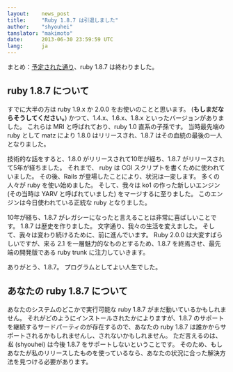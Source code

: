 ```yaml
---
layout:    news_post  
title:     "Ruby 1.8.7 は引退しました"  
author:    "shyouhei"  
tanslator: "makimoto"
date:      2013-06-30 23:59:59 UTC  
lang:      ja
---
```

まとめ：[予定された通り][1]、ruby 1.8.7 は終わりました。

[1]: http://www.ruby-lang.org/ja/news/2011/10/07/plans-for-1-8-7/

## ruby 1.8.7 について

すでに大半の方は ruby 1.9.x か 2.0.0 をお使いのことと思います。 (**もしまだならそうしてください。**)
かつて、1.4.x、1.6.x、1.8.x といったバージョンがありました。
これらは MRI と呼ばれており、ruby 1.0 直系の子孫です。
当時最先端の ruby として matz により 1.8.0 はリリースされ、1.8.7 はその血統の最後の一人となりました。

技術的な話をすると、1.8.0 がリリースされて10年が経ち、1.8.7 がリリースされて5年が経ちました。
それまで、 ruby は CGI スクリプトを書くために使われていました。
その後、Rails が登場したことにより、状況は一変します。
多くの人々が ruby を使い始めました。
そして、我々は ko1 の作った新しいエンジン (その当時は YARV と呼ばれていました) をマージするに至りました。
このエンジンは今日使われている正統な ruby となりました。

10年が経ち、1.8.7 がレガシーになったと言えることは非常に喜ばしいことです。
1.8.7 は歴史を作りました。
文字通り、我々の生活を変えました。
そして、我々は変わり続けるために、前に進んでいます。
Ruby 2.0.0 は大変すばらしいですが、来る 2.1 を一層魅力的なものとするため、1.8.7 を終焉させ、最先端の開発版である ruby trunk に注力していきます。

ありがとう、1.8.7。
プログラムとしてよい人生でした。


## あなたの ruby 1.8.7 について

あなたのシステムのどこかで実行可能な ruby 1.8.7 がまだ動いているかもしれません。
それがどのようにインストールされたかによりますが、1.8.7 のサポートを継続するサードパーティのが存在するので、あなたの ruby 1.8.7 は誰かからサポートされるかもしれませんし、されないかもしれません。
ただ言えるのは、_私_ (shyouhei) は今後 1.8.7 をサポートしないということです。
そのため、もしあなたが私のリリースしたものを使っているなら、あなたの状況に合った解決方法を見つける必要があります。
